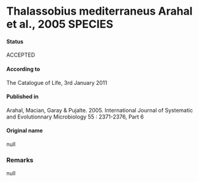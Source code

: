 Thalassobius mediterraneus Arahal et al., 2005 SPECIES
=======

#### Status
ACCEPTED

#### According to
The Catalogue of Life, 3rd January 2011

#### Published in
Arahal, Macian, Garay & Pujalte. 2005. International Journal of Systematic and Evolutionnary Microbiology 55 : 2371-2376, Part 6

#### Original name
null

### Remarks
null